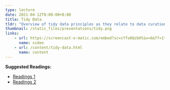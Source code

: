```yaml
---
type: lecture
date: 2021-04-12T8:00:00+8:00
title: Tidy Data
tldr: "Overview of tidy data principles as they relate to data curation, plus extending tidy data to some of the underlying principles in organizing, managing, and preparing all kinds of structured data for meaningful use."
thumbnail: /static_files/presentations/tidy.png
links: 
    - url: https://screencast-o-matic.com/embed?sc=cYfo0QzbHl&v=6&ff=1title=0&controls=1
      name: video
    - url: /content/tidy-data.html
      name: content
---
```

**Suggested Readings:**
- [Readings 1](http://example.com)
- [Readings 2](http://example.com)
